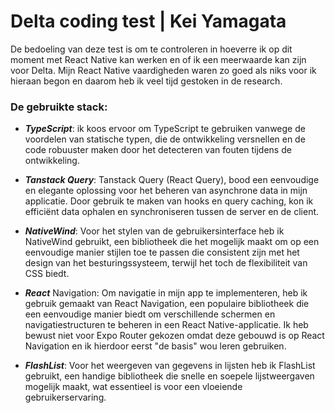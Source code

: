 # Delta coding test | Kei Yamagata

De bedoeling van deze test is om te controleren in hoeverre ik op dit moment met React Native kan werken en of ik een meerwaarde kan zijn voor Delta. Mijn React Native vaardigheden waren zo goed als niks voor ik hieraan begon en daarom heb ik veel tijd gestoken in de research.

### De gebruikte stack:

- **_TypeScript_**: ik koos ervoor om TypeScript te gebruiken vanwege de voordelen van statische typen, die de ontwikkeling versnellen en de code robuuster maken door het detecteren van fouten tijdens de ontwikkeling.

- **_Tanstack Query_**: Tanstack Query (React Query), bood een eenvoudige en elegante oplossing voor het beheren van asynchrone data in mijn applicatie. Door gebruik te maken van hooks en query caching, kon ik efficiënt data ophalen en synchroniseren tussen de server en de client.

- **_NativeWind_**: Voor het stylen van de gebruikersinterface heb ik NativeWind gebruikt, een bibliotheek die het mogelijk maakt om op een eenvoudige manier stijlen toe te passen die consistent zijn met het design van het besturingssysteem, terwijl het toch de flexibiliteit van CSS biedt.

- **_React_** Navigation: Om navigatie in mijn app te implementeren, heb ik gebruik gemaakt van React Navigation, een populaire bibliotheek die een eenvoudige manier biedt om verschillende schermen en navigatiestructuren te beheren in een React Native-applicatie. Ik heb bewust niet voor Expo Router gekozen omdat deze gebouwd is op React Navigation en ik hierdoor eerst "de basis" wou leren gebruiken.

- **_FlashList_**: Voor het weergeven van gegevens in lijsten heb ik FlashList gebruikt, een handige bibliotheek die snelle en soepele lijstweergaven mogelijk maakt, wat essentieel is voor een vloeiende gebruikerservaring.
